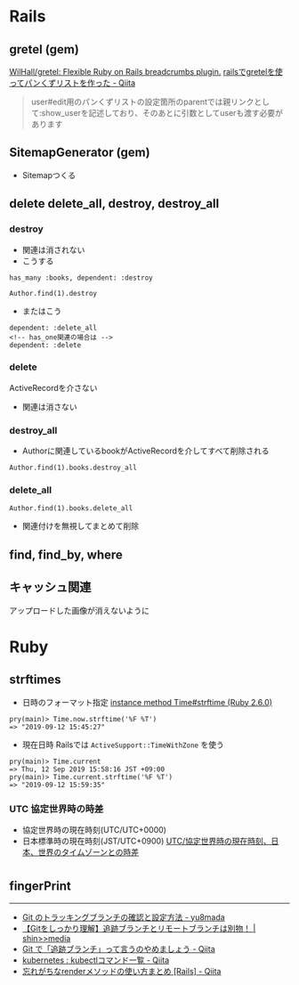 # Rails
## gretel (gem)
[WilHall/gretel: Flexible Ruby on Rails breadcrumbs plugin.](https://github.com/WilHall/gretel)
[railsでgretelを使ってパンくずリストを作った - Qiita](https://qiita.com/you8/items/d2d37a745060b79c112f)
> user#edit用のパンくずリストの設定箇所のparentでは親リンクとして:show_userを記述しており、そのあとに引数としてuserも渡す必要があります

## SitemapGenerator (gem)
- Sitemapつくる

## delete delete_all, destroy, destroy_all
### destroy
- 関連は消されない
- こうする
```
has_many :books, dependent: :destroy
```
```
Author.find(1).destroy
```
- またはこう
```
dependent: :delete_all
<!-- has_one関連の場合は -->
dependent: :delete
```
### delete
ActiveRecordを介さない
- 関連は消さない

### destroy_all
- Authorに関連しているbookがActiveRecordを介してすべて削除される
```
Author.find(1).books.destroy_all
```

### delete_all
```
Author.find(1).books.delete_all
```
- 関連付けを無視してまとめて削除


## find, find_by, where

## キャッシュ関連
アップロードした画像が消えないように


# Ruby
## strftimes
- 日時のフォーマット指定
[instance method Time#strftime (Ruby 2.6.0)](https://docs.ruby-lang.org/ja/latest/method/Time/i/strftime.html)
```
pry(main)> Time.now.strftime('%F %T')
=> "2019-09-12 15:45:27"
```
- 現在日時
Railsでは `ActiveSupport::TimeWithZone` を使う
```
pry(main)> Time.current
=> Thu, 12 Sep 2019 15:58:16 JST +09:00
pry(main)> Time.current.strftime('%F %T')
=> "2019-09-12 15:59:35"
```

### UTC 協定世界時の時差
- 協定世界時の現在時刻(UTC/UTC+0000)
- 日本標準時の現在時刻(JST/UTC+0900)
[UTC/協定世界時の現在時刻、日本、世界のタイムゾーンとの時差](https://www.jisakeisan.com/timezone/utc/)


#

## fingerPrint




---
- [Git のトラッキングブランチの確認と設定方法 - yu8mada](https://yu8mada.com/2018/08/11/how-to-confirm-and-set-up-tracking-branches-in-git/)
- [【Gitをしっかり理解】追跡ブランチとリモートブランチは別物！ | shin>>media](https://shinmedia20.com/git-remote-tracking)
- [Git で「追跡ブランチ」って言うのやめましょう - Qiita](https://qiita.com/uasi/items/69368c17c79e99aaddbf)
- [kubernetes : kubectlコマンド一覧 - Qiita](https://qiita.com/suzukihi724/items/241f7241d297a2d4a55c)
- [忘れがちなrenderメソッドの使い方まとめ [Rails] - Qiita](https://qiita.com/hayashino/items/c2a4e7d3edbdcce3cd2a)
